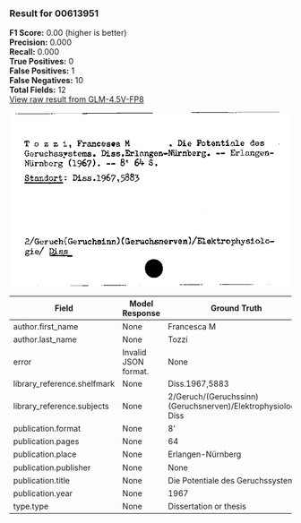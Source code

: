 ### Result for 00613951
**F1 Score:** 0.00 (higher is better)<br>**Precision:** 0.000<br>**Recall:** 0.000<br>**True Positives:** 0<br>**False Positives:** 1<br>**False Negatives:** 10<br>**Total Fields:** 12<br>[View raw result from GLM-4.5V-FP8](https://github.com/RISE-UNIBAS/humanities_data_benchmark/blob/main/results/2025-10-17/T0242/request_T0242_00613951.json)

<img src="https://github.com/RISE-UNIBAS/humanities_data_benchmark/blob/main/benchmarks/zettelkatalog/images/00613951.jpg?raw=true" alt="00613951" width="600px">

| Field | Model Response | Ground Truth | Fuzzy Score | Match |
|-------|----------------|--------------|-------------|-------|
| author.first_name | None | Francesca M | 0.000 | ❌ |
| author.last_name | None | Tozzi | 0.000 | ❌ |
| error | Invalid JSON format. | None | 0.000 | ❌ |
| library_reference.shelfmark | None | Diss.1967,5883 | 0.000 | ❌ |
| library_reference.subjects | None | 2/Geruch/(Geruchssinn)(Geruchsnerven)/Elektrophysiologie/ Diss | 0.000 | ❌ |
| publication.format | None | 8' | 0.000 | ❌ |
| publication.pages | None | 64 | 0.000 | ❌ |
| publication.place | None | Erlangen-Nürnberg | 0.000 | ❌ |
| publication.publisher | None | None | 1.000 | ✅ |
| publication.title | None | Die Potentiale des Geruchssystems | 0.000 | ❌ |
| publication.year | None | 1967 | 0.000 | ❌ |
| type.type | None | Dissertation or thesis | 0.000 | ❌ |
